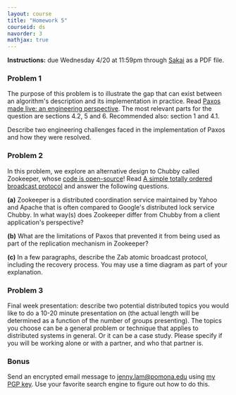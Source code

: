 ```yaml
---
layout: course
title: "Homework 5"
courseid: ds
navorder: 3
mathjax: true
---
```


__Instructions:__ due Wednesday 4/20 at 11:59pm through [Sakai](http://sakai.claremont.edu) as a PDF file.

### Problem 1

The purpose of this problem is to illustrate the gap that can exist between an algorithm's description and its implementation in practice. Read [Paxos made live: an engineering perspective](http://research.google.com/archive/paxos_made_live.pdf). The most relevant parts for the question are sections 4.2, 5 and 6. Recommended also: section 1 and 4.1.

Describe two engineering challenges faced in the implementation of Paxos and how they were resolved.

### Problem 2

In this problem, we explore an alternative design to Chubby called Zookeeper, whose [code is open-source](https://zookeeper.apache.org/)! Read [A simple totally ordered broadcast protocol](http://dl.acm.org/citation.cfm?id=1529978) and answer the following questions.

__(a)__ Zookeeper is a distributed coordination service maintained by Yahoo and Apache that is often compared to Google's distributed lock service Chubby. In what way(s) does Zookeeper differ from Chubby from a client application's perspective?

__(b)__ What are the limitations of Paxos that prevented it from being used as part of the replication mechanism in Zookeeper?

__(c)__ In a few paragraphs, describe the Zab atomic broadcast protocol, including the recovery process. You may use a time diagram as part of your explanation.

### Problem 3

Final week presentation: describe two potential distributed topics you would like to do a 10-20 minute presentation on (the actual length will be determined as a function of the number of groups presenting). The topics you choose can be a general problem or technique that applies to distributed systems in general. Or it can be a case study. Please specify if you will be working alone or with a partner, and who that partner is.

### Bonus

Send an encrypted email message to [jenny.lam@pomona.edu](mailto:jenny.lam@pomona.edu) using [my PGP key](key.asc). Use your favorite search engine to figure out how to do this.
